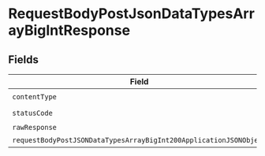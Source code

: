 # RequestBodyPostJsonDataTypesArrayBigIntResponse


## Fields

| Field                                                                                                                                             | Type                                                                                                                                              | Required                                                                                                                                          | Description                                                                                                                                       |
| ------------------------------------------------------------------------------------------------------------------------------------------------- | ------------------------------------------------------------------------------------------------------------------------------------------------- | ------------------------------------------------------------------------------------------------------------------------------------------------- | ------------------------------------------------------------------------------------------------------------------------------------------------- |
| `contentType`                                                                                                                                     | *string*                                                                                                                                          | :heavy_check_mark:                                                                                                                                | N/A                                                                                                                                               |
| `statusCode`                                                                                                                                      | *number*                                                                                                                                          | :heavy_check_mark:                                                                                                                                | N/A                                                                                                                                               |
| `rawResponse`                                                                                                                                     | [AxiosResponse>](https://axios-http.com/docs/res_schema)                                                                                          | :heavy_minus_sign:                                                                                                                                | N/A                                                                                                                                               |
| `requestBodyPostJSONDataTypesArrayBigInt200ApplicationJSONObject`                                                                                 | [RequestBodyPostJSONDataTypesArrayBigInt200ApplicationJSON](../../models/operations/requestbodypostjsondatatypesarraybigint200applicationjson.md) | :heavy_minus_sign:                                                                                                                                | OK                                                                                                                                                |